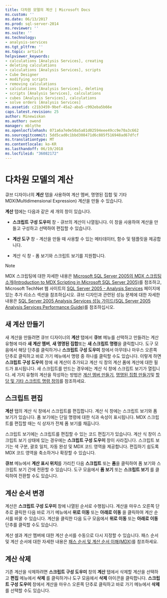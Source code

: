 ```yaml
---
title: 다차원 모델의 계산 | Microsoft Docs
ms.custom: ''
ms.date: 06/13/2017
ms.prod: sql-server-2014
ms.reviewer: ''
ms.suite: ''
ms.technology:
- analysis-services
ms.tgt_pltfrm: ''
ms.topic: article
helpviewer_keywords:
- calculations [Analysis Services], creating
- deleting calculations
- calculations [Analysis Services], scripts
- Cube Designer
- modifying scripts
- removing calculations
- calculations [Analysis Services], deleting
- scripts [Analysis Services], calculations
- cubes [Analysis Services], calculations
- solve orders [Analysis Services]
ms.assetid: c21b3459-9bef-45a2-aba5-c992eba5b66e
caps.latest.revision: 25
author: Minewiskan
ms.author: owend
manager: mblythe
ms.openlocfilehash: 071a6a7e0e50a5a81d02594eee49cc9e70a3c662
ms.sourcegitcommit: 5dd5cad0c1bbd308471d6c885f516948ad67dfcf
ms.translationtype: MT
ms.contentlocale: ko-KR
ms.lasthandoff: 06/19/2018
ms.locfileid: "36082172"
---
```

# <a name="calculations-in-multidimensional-models"></a>다차원 모델의 계산
  큐브 디자이너의 **계산** 탭을 사용하여 계산 멤버, 명명된 집합 및 기타 MDX(Multidimensional Expression) 계산을 만들 수 있습니다.  
  
 **계산** 탭에는 다음과 같은 세 개의 창이 있습니다.  
  
-   **스크립트 구성 도우미** 창 - 큐브의 계산이 나열됩니다. 이 창을 사용하여 계산을 만들고 구성하고 선택하여 편집할 수 있습니다.  
  
-   **계산 도구** 창 - 계산을 만들 때 사용할 수 있는 메타데이터, 함수 및 템플릿을 제공합니다.  
  
-   계산 식 창 - 폼 보기와 스크립트 보기를 지원합니다.  
  
> [!NOTE]  
>  MDX 스크립팅에 대한 자세한 내용은 [Microsoft SQL Server 2005의 MDX 스크립팅 소개(Introduction to MDX Scripting in Microsoft SQL Server 2005)](http://go.microsoft.com/fwlink/?LinkId=81892)를 참조하고, Microsoft TechNet 웹 사이트의 [SQL Server 2005 - Analysis Services](http://go.microsoft.com/fwlink/?LinkId=80853) 페이지에 있는 추가 리소스 섹션을 참조하십시오. 큐브 디자인과 관련된 성능 문제에 대한 자세한 내용은 [SQL Server 2005 Analysis Services 성능 가이드(SQL Server 2005 Analysis Services Performance Guide)](http://go.microsoft.com/fwlink/?LinkId=81621)를 참조하십시오.  
  
## <a name="creating-a-new-calculation"></a>새 계산 만들기  
 새 계산을 만들려면 큐브 디자이너의 **계산** 탭에서 **큐브** 메뉴를 선택하고 만들려는 계산 유형에 따라 **새 계산 멤버**, **새 명명된 집합**또는 **새 스크립트 명령**을 클릭합니다. 도구 모음에서 해당 단추를 클릭하거나 **스크립트 구성 도우미** 창에서 아무데나 마우스 오른쪽 단추로 클릭하고 바로 가기 메뉴에서 명령 중 하나를 클릭할 수도 있습니다. 이렇게 하면 **스크립트 구성 도우미** 창에 새 계산이 추가되고 계산 식 창의 계산 폼에 계산에 대한 필드가 표시됩니다. 새 스크립트를 만드는 경우에는 계산 식 창에 스크립트 보기가 열립니다. 세 가지 유형의 계산을 작성하는 방법은 [계산 멤버 만들기](create-calculated-members.md), [명명된 집합 만들기](create-named-sets.md)및 [할당 및 기타 스크립트 명령 정의](define-assignments-and-other-script-commands.md)를 참조하세요.  
  
## <a name="editing-scripts"></a>스크립트 편집  
 **계산** 탭의 계산 식 창에서 스크립트를 편집합니다. 계산 식 창에는 스크립트 보기와 폼 보기가 있습니다. 폼 보기에는 단일 명령에 대한 식과 속성이 표시됩니다. MDX 스크립트를 편집할 때는 식 상자가 전체 폼 보기를 채웁니다.  
  
 스크립트 보기에는 스크립트를 편집할 수 있는 코드 편집기가 있습니다. 계산 식 창이 스크립트 보기 상태에 있는 경우에는 **스크립트 구성 도우미** 창이 사라집니다. 스크립트 보기는 색 구분, 괄호 일치, 자동 완성 및 MDX 코드 영역을 제공합니다. 편집하기 쉽도록 MDX 코드 영역을 축소하거나 확장할 수 있습니다.  
  
 **큐브** 메뉴에서 **계산 표시 위치**를 가리킨 다음 **스크립트** 또는 **폼**을 클릭하여 폼 보기와 스크립트 보기 간에 전환할 수 있습니다. 도구 모음에서 **폼 보기** 또는 **스크립트 보기** 를 클릭하여 전환할 수도 있습니다.  
  
## <a name="changing-solve-order"></a>계산 순서 변경  
 계산은 **스크립트 구성 도우미** 창에 나열된 순서로 수행됩니다. 계산을 마우스 오른쪽 단추로 클릭한 다음 바로 가기 메뉴에서 **위로 이동** 또는 **아래로 이동** 을 클릭하여 계산 순서를 바꿀 수 있습니다. 계산을 클릭한 다음 도구 모음에서 **위로 이동** 또는 **아래로 이동** 단추를 클릭할 수도 있습니다.  
  
 계산 셀과 계산 멤버에 대한 계산 순서를 수동으로 다시 지정할 수 있습니다. 패스 순서 및 계산 순서에 대한 자세한 내용은 [패스 순서 및 계산 순서 이해&#40;MDX&#41;](mdx/mdx-data-manipulation-understanding-pass-order-and-solve-order.md)를 참조하세요.  
  
## <a name="deleting-a-calculation"></a>계산 삭제  
 기존 계산을 삭제하려면 **스크립트 구성 도우미** 창의 **계산** 탭에서 삭제할 계산을 선택하고 **편집** 메뉴에서 **삭제** 를 클릭하거나 도구 모음에서 **삭제** 아이콘을 클릭합니다. **스크립트 구성 도우미** 창에서 계산을 마우스 오른쪽 단추로 클릭하고 바로 가기 메뉴에서 **삭제** 를 선택할 수도 있습니다.  
  
  